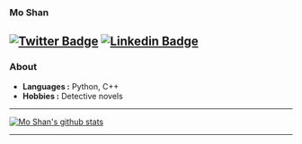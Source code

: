### Mo Shan  
[![Twitter Badge](https://img.shields.io/badge/-Mo_Shan-1ca0f1?style=flat-square&logo=twitter&logoColor=white&link=https://twitter.com/MoShan70924795)](https://twitter.com/MoShan70924795)  [![Linkedin Badge](https://img.shields.io/badge/-Mo_Shan-blue?style=flat-square&logo=Linkedin&logoColor=white&link=https://www.linkedin.com/in/mo-shan-21393452//)](https://www.linkedin.com/in/mo-shan-21393452/)
---------------------------------------------------------------------------------------------------------------------------------------------------------------------------------

### About

-  **Languages :** Python, C++
-  **Hobbies :** Detective novels 

---------------------------------------------------------------------------------------------------------------------------------------------------------------------------------

[![Mo Shan's github stats](https://github-readme-stats.vercel.app/api?username=moshanATucsd)](https://github.com/moshanATucsd/github-readme-stats)

---------------------------------------------------------------------------------------------------------------------------------------------------------------------------------


